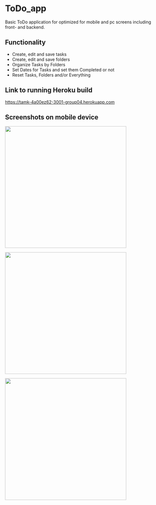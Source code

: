 # ToDo_app
 Basic ToDo application for optimized for mobile and pc screens including front- and backend.
 
## Functionality
 - Create, edit and save tasks
 - Create, edit and save folders
 - Organize Tasks by Folders
 - Set Dates for Tasks and set them Completed or not
 - Reset Tasks, Folders and/or Everything
 
## Link to running Heroku build
https://tamk-4a00ez62-3001-group04.herokuapp.com



## Screenshots on mobile device
<p float="left">
  <img width="400" src="https://user-images.githubusercontent.com/56744277/147750582-b552993c-1d99-448d-b77b-d83ed01be06c.png">
  

</p>
<p float="left">
  <img width="400" src="">
                        
</p>
<p float="left">
  <img width="400" src="">
</p>

